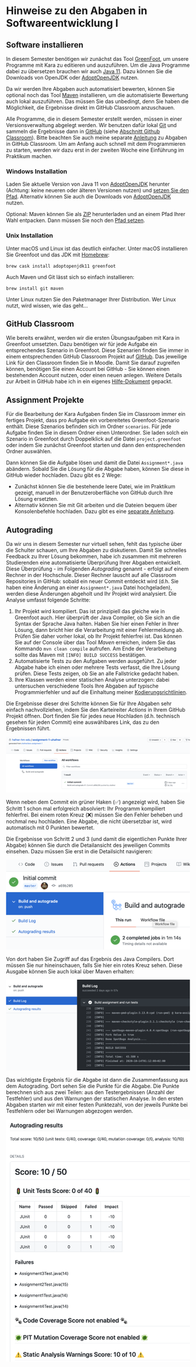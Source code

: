 # Hinweise zu den Abgaben in Softwareentwicklung I

## Software installieren

In diesem Semester benötigen wir zunächst das Tool [GreenFoot](https://www.greenfoot.org/download), 
um unsere Programme mit Kara zu editieren und auszuführen. Um die Java Programme dabei zu übersetzen brauchen wir auch
[Java 11](https://jdk.java.net/java-se-ri/11). Dazu können Sie die Downloads von OpenJDK oder
[AdoptOpenJDK](https://adoptopenjdk.net) nutzen.

Da wir werden Ihre Abgaben auch automatisiert bewerten, können Sie optional noch das Tool
[Maven](https://maven.apache.org/download.cgi) installieren, um die automatisierte Bewertung auch lokal auszuführen.
Das müssen Sie das  unbedingt, denn Sie haben die Möglichkeit, die Ergebnisse direkt im GitHub Classroom
anzuschauen.

Alle Programme, die in diesem Semester erstellt werden, müssen in einer Versionsverwaltung abgelegt werden.
Wir benutzen dafür lokal [Git](https://git-scm.com) und sammeln die Ergebnisse dann in [GitHub](https://github.com/)
(siehe [Abschnitt Github Classroom](#GitHub-classroom)).
Bitte beachten Sie auch meine separate
[Anleitung](https://github.com/uhafner/codingstyle/blob/master/doc/Arbeiten-mit-GitHub-Classroom.md)
zu Abgaben in GitHub Classroom. Um am Anfang auch schnell mit dem Programmieren zu starten, werden wir dazu erst
in der zweiten Woche eine Einführung im Praktikum machen.

### Windows Installation

Laden Sie aktuelle Version von Java 11 von [AdoptOpenJDK](https://adoptopenjdk.net) herunter 
(Achtung: keine neueren oder älteren Versionen nutzen) und
[setzen Sie den Pfad](https://javatutorial.net/set-java-home-windows-10). 
Alternativ können Sie auch die Downloads von [AdoptOpenJDK](https://adoptopenjdk.net) nutzen.

Optional: Maven können Sie als
[ZIP](https://ftp-stud.hs-esslingen.de/pub/Mirrors/ftp.apache.org/dist/maven/maven-3/3.6.3/binaries/apache-maven-3.6.3-bin.zip)
herunterladen und an einem Pfad Ihrer Wahl entpacken.
Dann müssen Sie noch den [Pfad setzen](https://mkyong.com/maven/how-to-install-maven-in-windows/).

### Unix Installation

Unter macOS und Linux ist das deutlich einfacher. Unter macOS installieren Sie Greenfoot und das JDK mit 
[Homebrew](https://brew.sh):

```shell script
brew cask install adoptopenjdk11 greenfoot
```

Auch Maven und Git lässt sich so einfach installieren:

```shell script
brew install git maven
```

Unter Linux nutzen Sie den Paketmanager Ihrer Distribution. Wer Linux nutzt, wird wissen, wie das geht...

## GitHub Classroom

Wie bereits erwähnt, werden wir die ersten Übungsaufgaben mit Kara in Greenfoot umsetzten. Dazu benötigen wir für
jede Aufgabe ein entsprechendes Szenario in Greenfoot. Diese Szenarien finden Sie immer in einem entsprechenden
GitHub Classroom Projekt auf [GitHub](https://github.com/). Das jeweilige Link für den Classroom finden Sie in Moodle.
Damit Sie darauf zugreifen können, benötigen Sie einen Account bei GitHub - Sie können einen bestehenden Account nutzen,
oder einen neuen anlegen. Weitere Details zur Arbeit in GitHub habe ich in
ein eigenes [Hilfe-Dokument](https://github.com/uhafner/codingstyle/blob/master/doc/Arbeiten-mit-GitHub-Classroom.md) gepackt.

## Assignment Projekte

Für die Bearbeitung der Kara Aufgaben finden Sie im Classroom immer ein fertiges Projekt, dass pro
Aufgabe ein vorbereitetes Greenfoot-Szenario enthält. Diese Szenarios befinden sich im Ordner `scenarios`.
Für jede Aufgabe finden Sie in diesem Ordner einen Unterordner. Sie laden solch ein Szenario in Greenfoot durch
Doppelklick auf die Datei `project.greenfoot` oder indem Sie zunächst Greenfoot starten und dann den entsprechenden
Ordner auswählen.

Dann können Sie die Aufgabe lösen und damit die Datei `Assignment*.java` abändern. Sobald Sie die Lösung für die Abgabe
haben, können Sie diese in GitHub wieder hochladen. Dazu gibt es 2 Wege:

- Zunächst können Sie die bestehende leere Datei, wie im Praktikum gezeigt, manuell in der Benutzeroberfläche von GitHub
durch Ihre Lösung ersetzten.
- Alternativ können Sie mit Git arbeiten und die Dateien bequem über Konsolenbefehle hochladen. Dazu gibt es eine
[separate Anleitung](https://github.com/uhafner/codingstyle/blob/master/doc/Arbeiten-mit-GitHub-Classroom.md).

## Autograding

Da wir uns in diesem Semester nur virtuell sehen, fehlt das typische über die Schulter schauen, um Ihre Abgaben zu
diskutieren. Damit Sie schnelles Feedback zu Ihrer Lösung bekommen, habe ich zusammen mit mehreren Studierenden
eine automatisierte Überprüfung Ihrer Abgaben entwickelt. Diese Überprüfung - im Folgenden *Autograding* genannt -
erfolgt auf einem Rechner in der Hochschule. Dieser Rechner lauscht auf alle Classroom Repositories in GitHub: sobald
ein neuer Commit entdeckt wird (d.h. Sie haben eine Änderung an einer `Assignment*.java` Datei hochgeladen), werden
diese Änderungen abgeholt und Ihr Projekt wird analysiert. Die Analyse umfasst folgende Schritte:

1. Ihr Projekt wird kompiliert. Das ist prinzipiell das gleiche wie in Greenfoot auch. Hier überprüft der Java Compiler,
ob Sie sich an die Syntax der Sprache Java halten. Haben Sie hier einen Fehler in Ihrer Lösung, dann bricht hier die
Verarbeitung mit einer Fehlermeldung ab. Prüfen Sie daher vorher lokal, ob Ihr Projekt fehlerfrei ist. Das können Sie
auf der Console über das Tool *Maven* erreichen, indem Sie das Kommando `mvn clean compile` aufrufen. Am Ende der
Verarbeitung sollte das Maven mit `[INFO] BUILD SUCCESS` bestätigen.
2. Automatisierte Tests zu den Aufgaben werden ausgeführt. Zu jeder Abgabe habe ich einen oder mehrere Tests verfasst,
die Ihre Lösung prüfen. Diese Tests zeigen, ob Sie an alle Fallstricke gedacht haben. 
3. Ihre Klassen werden einer statischen Analyse unterzogen: dabei untersuchen verschiedene Tools Ihre Abgaben auf
typische Programmierfehler und auf die Einhaltung meiner [Kodierungsrichtlinien](https://github.com/uhafner/codingstyle).
 
Die Ergebnisse dieser drei Schritte können Sie für Ihre Abgaben sehr einfach nachvollziehen, indem Sie den Karteireiter
*Actions* in Ihrem GitHub Projekt öffnen. Dort finden Sie für jedes neue Hochladen (d.h. technisch gesehen für
jeden Commit) eine auswählbares Link, das zu den Ergebnissen führt.
    
![Actions Summary](images/actions-overview.png)

Wenn neben dem Commit ein grüner Haken (✅) angezeigt wird, haben Sie Schritt 1 schon mal erfolgreich absolviert: Ihr Programm
kompiliert fehlerfrei. Bei einem roten Kreuz (❌) müssen Sie den Fehler beheben und nochmal neu hochladen. Eine Abgabe, die nicht
übersetzbar ist, wird automatisch mit 0 Punkten bewertet. 

Die Ergebnisse von Schritt 2 und 3 (und damit die eigentlichen Punkte Ihrer Abgabe) können Sie durch die Detailansicht
des jeweiligen Commits einsehen. Dazu müssen Sie erst in die Detailsicht navigieren:

![Actions Details](images/actions-details.png)

Von dort haben Sie Zugriff auf das Ergebnis des Java Compilers. Dort müssen Sie nur hineinschauen, falls Sie hier 
ein rotes Kreuz sehen. Diese Ausgabe können Sie auch lokal über Maven erhalten:

![Compiler Build Log](images/actions-buildlog.png)

Das wichtigste Ergebnis für die Abgabe ist dann die Zusammenfassung aus dem Autograding. Dort sehen Sie die Punkte für
die Abgabe. Die Punkte berechnen sich aus zwei Teilen: aus den Testergebnissen (Anzahl der Testfehler) und
aus den Warnungen der statischen Analyse. In den ersten Abgaben starten wir mit einer festen Punktezahl, von der
jeweils Punkte bei Testfehlern oder bei Warnungen abgezogen werden.  

![Test and Analysis Results](images/actions-autograding.png)


 
